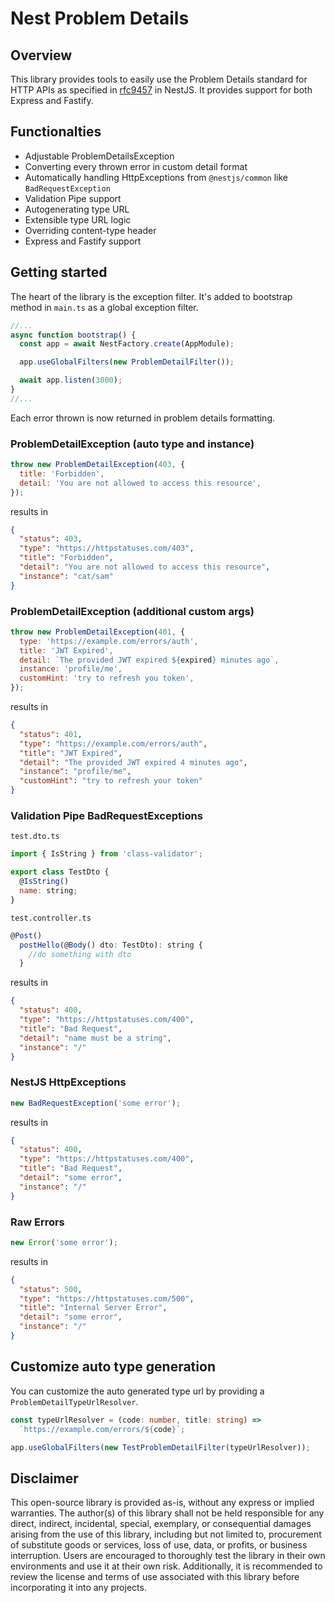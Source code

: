 # Nest Problem Details

## Overview

This library provides tools to easily use the Problem Details standard for HTTP APIs as specified in [rfc9457](https://datatracker.ietf.org/doc/html/rfc9457#name-introduction) in NestJS. It provides support for both Express and Fastify.

## Functionalties

- Adjustable ProblemDetailsException
- Converting every thrown error in custom detail format
- Automatically handling HttpExceptions from `@nestjs/common` like `BadRequestException`
- Validation Pipe support
- Autogenerating type URL
- Extensible type URL logic
- Overriding content-type header
- Express and Fastify support

## Getting started

The heart of the library is the exception filter. It's added to bootstrap method in `main.ts` as a global exception filter.

```js
//...
async function bootstrap() {
  const app = await NestFactory.create(AppModule);

  app.useGlobalFilters(new ProblemDetailFilter());

  await app.listen(3000);
}
//...
```

Each error thrown is now returned in problem details formatting.

### ProblemDetailException (auto type and instance)

```js
throw new ProblemDetailException(403, {
  title: 'Forbidden',
  detail: 'You are not allowed to access this resource',
});
```

results in

```json
{
  "status": 403,
  "type": "https://httpstatuses.com/403",
  "title": "Forbidden",
  "detail": "You are not allowed to access this resource",
  "instance": "cat/sam"
}
```

### ProblemDetailException (additional custom args)

```js
throw new ProblemDetailException(401, {
  type: 'https://example.com/errors/auth',
  title: 'JWT Expired',
  detail: `The provided JWT expired ${expired} minutes ago`,
  instance: 'profile/me',
  customHint: 'try to refresh you token',
});
```

results in

```json
{
  "status": 401,
  "type": "https://example.com/errors/auth",
  "title": "JWT Expired",
  "detail": "The provided JWT expired 4 minutes ago",
  "instance": "profile/me",
  "customHint": "try to refresh your token"
}
```

### Validation Pipe BadRequestExceptions

`test.dto.ts`

```js
import { IsString } from 'class-validator';

export class TestDto {
  @IsString()
  name: string;
}
```

`test.controller.ts`

```js
@Post()
  postHello(@Body() dto: TestDto): string {
    //do something with dto
  }
```

results in

```json
{
  "status": 400,
  "type": "https://httpstatuses.com/400",
  "title": "Bad Request",
  "detail": "name must be a string",
  "instance": "/"
}
```

### NestJS HttpExceptions

```js
new BadRequestException('some error');
```

results in

```json
{
  "status": 400,
  "type": "https://httpstatuses.com/400",
  "title": "Bad Request",
  "detail": "some error",
  "instance": "/"
}
```

### Raw Errors

```js
new Error('some error');
```

results in

```json
{
  "status": 500,
  "type": "https://httpstatuses.com/500",
  "title": "Internal Server Error",
  "detail": "some error",
  "instance": "/"
}
```

## Customize auto type generation

You can customize the auto generated type url by providing a `ProblemDetailTypeUrlResolver`.

```ts
const typeUrlResolver = (code: number, title: string) =>
  `https://example.com/errors/${code}`;

app.useGlobalFilters(new TestProblemDetailFilter(typeUrlResolver));
```

## Disclaimer

This open-source library is provided as-is, without any express or implied warranties. The author(s) of this library shall not be held responsible for any direct, indirect, incidental, special, exemplary, or consequential damages arising from the use of this library, including but not limited to, procurement of substitute goods or services, loss of use, data, or profits, or business interruption. Users are encouraged to thoroughly test the library in their own environments and use it at their own risk. Additionally, it is recommended to review the license and terms of use associated with this library before incorporating it into any projects.
